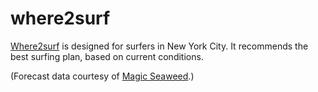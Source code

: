 # where2surf
[Where2surf](http://138.197.68.147/) is designed for surfers in New York City.
It recommends the best surfing plan, based on current conditions.

(Forecast data courtesy of [Magic Seaweed](www.magicseaweed.com).)
